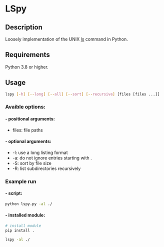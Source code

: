 # LSpy


## Description
Loosely implementation of the UNIX [ls](https://linuxcommand.org/lc3_man_pages/ls1.html) command in Python.

## Requirements
Python 3.8 or higher.

## Usage 
```sh
lspy [-h] [--long] [--all] [--sort] [--recursive] [files [files ...]]
```
### Avaible options:
#### - positional arguments:
- files: file paths
#### - optional arguments:
- -l: use a long listing format
- -a: do not ignore entries starting with .
- -S: sort by file size
- -R: list subdirectories recursively
### Example run
#### - script:
```sh
python lspy.py -al ./
```

#### - installed module:

```sh
# install module
pip install .

lspy -al ./
```
